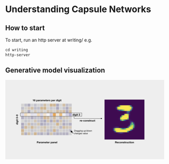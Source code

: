 # Understanding Capsule Networks
## How to start
To start, run an http server at writing/ e.g.

```
cd writing
http-server
```

## Generative model visualization
![fig:user interface](readme-fig/ui-explain.png)

<!-- ## TODOs
- reset button
- Add a global color bar and parameter value when parameter changes (changes on hovering different cell)
- Small histograms / KDEs for each parameter (then drag left/right to change values)
- A history of images generated (e.g. recent 20 images). Also record their parameters so that one can restore.
- (done) Fix parameter range to [min, max] of samples

## Open questions
- How to understand dynamic routing? -->